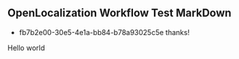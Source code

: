 ## OpenLocalization Workflow Test MarkDown
* fb7b2e00-30e5-4e1a-bb84-b78a93025c5e 
thanks!

Hello world